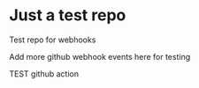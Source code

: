 # Just a test repo

Test repo for webhooks

Add more github webhook events here for testing

TEST github action
